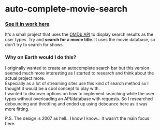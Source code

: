 # auto-complete-movie-search
### [See it in work here](https://vbalazs23.github.io/auto-complete-movie-search/)
It's a small project that uses the [OMDb API](https://www.omdbapi.com/) to display search results as the user types. Try and **search for a movie title**. It uses the movie database,
so don't try to search for shows. 
### Why on Earth would I do this?
I originally wanted to create an autocomplete search bar but this version seemed much more interesting as I started to research and think about the actual project more.
<br>
Especially as a lot of streaming sites use this kind of search method so I thought it would be a cool concept to play with.
<br>
I wanted to discover options on how to implement searching while the user types without overloading an API/database with requests. So I researched debouncing and throttling
and ended up using debounce here as it was more fitting.

P.S. The design is 2007 as hell.. I know I know... It wasn't the main focus here.
